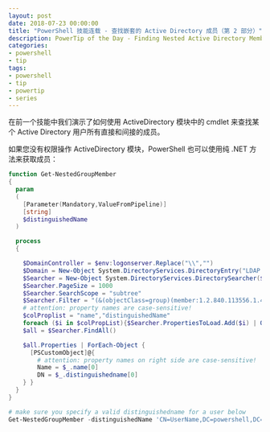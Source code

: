 ```yaml
---
layout: post
date: 2018-07-23 00:00:00
title: "PowerShell 技能连载 - 查找嵌套的 Active Directory 成员（第 2 部分）"
description: PowerTip of the Day - Finding Nested Active Directory Memberships (Part 2)
categories:
- powershell
- tip
tags:
- powershell
- tip
- powertip
- series
---
```

在前一个技能中我们演示了如何使用 ActiveDirectory 模块中的 cmdlet 来查找某个 Active Directory 用户所有直接和间接的成员。

如果您没有权限操作 ActiveDirectory 模块，PowerShell 也可以使用纯 .NET 方法来获取成员：

```powershell
function Get-NestedGroupMember
{
  param
  (
    [Parameter(Mandatory,ValueFromPipeline)]
    [string]
    $distinguishedName
  )

  process
  {

    $DomainController = $env:logonserver.Replace("\\","")
    $Domain = New-Object System.DirectoryServices.DirectoryEntry("LDAP://$DomainController")
    $Searcher = New-Object System.DirectoryServices.DirectorySearcher($Domain)
    $Searcher.PageSize = 1000
    $Searcher.SearchScope = "subtree"
    $Searcher.Filter = "(&(objectClass=group)(member:1.2.840.113556.1.4.1941:=$distinguishedName))"
    # attention: property names are case-sensitive!
    $colProplist = "name","distinguishedName"
    foreach ($i in $colPropList){$Searcher.PropertiesToLoad.Add($i) | Out-Null}
    $all = $Searcher.FindAll()

    $all.Properties | ForEach-Object {
      [PSCustomObject]@{
        # attention: property names on right side are case-sensitive!
        Name = $_.name[0]
        DN = $_.distinguishedname[0]
    } }
  }
}

# make sure you specify a valid distinguishedname for a user below
Get-NestedGroupMember -distinguishedName 'CN=UserName,DC=powershell,DC=local'
```

<!--本文国际来源：[Finding Nested Active Directory Memberships (Part 2)](http://community.idera.com/powershell/powertips/b/tips/posts/finding-nested-active-directory-memberships-part-2)-->
